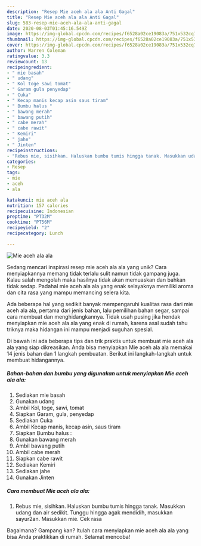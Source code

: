```yaml
---
description: "Resep Mie aceh ala ala Anti Gagal"
title: "Resep Mie aceh ala ala Anti Gagal"
slug: 583-resep-mie-aceh-ala-ala-anti-gagal
date: 2020-08-03T01:45:16.549Z
image: https://img-global.cpcdn.com/recipes/f6528a02ce19083a/751x532cq70/mie-aceh-ala-ala-foto-resep-utama.jpg
thumbnail: https://img-global.cpcdn.com/recipes/f6528a02ce19083a/751x532cq70/mie-aceh-ala-ala-foto-resep-utama.jpg
cover: https://img-global.cpcdn.com/recipes/f6528a02ce19083a/751x532cq70/mie-aceh-ala-ala-foto-resep-utama.jpg
author: Warren Coleman
ratingvalue: 3.3
reviewcount: 13
recipeingredient:
- " mie basah"
- " udang"
- " Kol toge sawi tomat"
- " Garam gula penyedap"
- " Cuka"
- " Kecap manis kecap asin saus tiram"
- " Bumbu halus "
- " bawang merah"
- " bawang putih"
- " cabe merah"
- " cabe rawit"
- " Kemiri"
- " jahe"
- " Jinten"
recipeinstructions:
- "Rebus mie, sisihkan. Haluskan bumbu tumis hingga tanak. Masukkan udang dan air sedikit. Tunggu hingga agak mendidih, masukkan sayur2an. Masukkan mie. Cek rasa"
categories:
- Resep
tags:
- mie
- aceh
- ala

katakunci: mie aceh ala 
nutrition: 157 calories
recipecuisine: Indonesian
preptime: "PT32M"
cooktime: "PT56M"
recipeyield: "2"
recipecategory: Lunch

---
```



![Mie aceh ala ala](https://img-global.cpcdn.com/recipes/f6528a02ce19083a/751x532cq70/mie-aceh-ala-ala-foto-resep-utama.jpg)

Sedang mencari inspirasi resep mie aceh ala ala yang unik? Cara menyiapkannya memang tidak terlalu sulit namun tidak gampang juga. Kalau salah mengolah maka hasilnya tidak akan memuaskan dan bahkan tidak sedap. Padahal mie aceh ala ala yang enak selayaknya memiliki aroma dan cita rasa yang mampu memancing selera kita.

Ada beberapa hal yang sedikit banyak mempengaruhi kualitas rasa dari mie aceh ala ala, pertama dari jenis bahan, lalu pemilihan bahan segar, sampai cara membuat dan menghidangkannya. Tidak usah pusing jika hendak menyiapkan mie aceh ala ala yang enak di rumah, karena asal sudah tahu triknya maka hidangan ini mampu menjadi suguhan spesial.




Di bawah ini ada beberapa tips dan trik praktis untuk membuat mie aceh ala ala yang siap dikreasikan. Anda bisa menyiapkan Mie aceh ala ala memakai 14 jenis bahan dan 1 langkah pembuatan. Berikut ini langkah-langkah untuk membuat hidangannya.

<!--inarticleads1-->

##### Bahan-bahan dan bumbu yang digunakan untuk menyiapkan Mie aceh ala ala:

1. Sediakan  mie basah
1. Gunakan  udang
1. Ambil  Kol, toge, sawi, tomat
1. Siapkan  Garam, gula, penyedap
1. Sediakan  Cuka
1. Ambil  Kecap manis, kecap asin, saus tiram
1. Siapkan  Bumbu halus :
1. Gunakan  bawang merah
1. Ambil  bawang putih
1. Ambil  cabe merah
1. Siapkan  cabe rawit
1. Sediakan  Kemiri
1. Sediakan  jahe
1. Gunakan  Jinten




<!--inarticleads2-->

##### Cara membuat Mie aceh ala ala:

1. Rebus mie, sisihkan. Haluskan bumbu tumis hingga tanak. Masukkan udang dan air sedikit. Tunggu hingga agak mendidih, masukkan sayur2an. Masukkan mie. Cek rasa




Bagaimana? Gampang kan? Itulah cara menyiapkan mie aceh ala ala yang bisa Anda praktikkan di rumah. Selamat mencoba!
